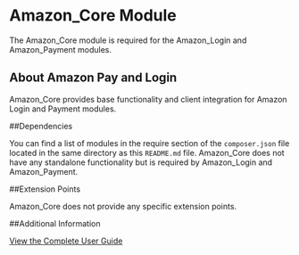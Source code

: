 # Amazon_Core Module

The Amazon_Core module is required for the Amazon_Login and Amazon_Payment modules.

## About Amazon Pay and Login

Amazon_Core provides base functionality and client integration for Amazon Login and Payment 
modules.

##Dependencies

You can find a list of modules in the require section of the `composer.json` file located in the
same directory as this `README.md` file.  Amazon_Core does not have any standalone functionality
but is required by Amazon_Login and Amazon_Payment.

##Extension Points

Amazon_Core does not provide any specific extension points.

##Additional Information

[View the Complete User Guide](https://amzn.github.io/amazon-payments-magento-2-plugin/)